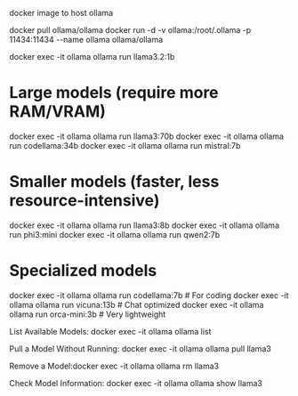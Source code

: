 docker image to host ollama

docker pull ollama/ollama
docker run -d -v ollama:/root/.ollama -p 11434:11434 --name ollama ollama/ollama

docker exec -it ollama ollama run llama3.2:1b

# Large models (require more RAM/VRAM)
docker exec -it ollama ollama run llama3:70b
docker exec -it ollama ollama run codellama:34b
docker exec -it ollama ollama run mistral:7b

# Smaller models (faster, less resource-intensive)
docker exec -it ollama ollama run llama3:8b
docker exec -it ollama ollama run phi3:mini
docker exec -it ollama ollama run qwen2:7b

# Specialized models
docker exec -it ollama ollama run codellama:7b    # For coding
docker exec -it ollama ollama run vicuna:13b      # Chat optimized
docker exec -it ollama ollama run orca-mini:3b   # Very lightweight

List Available Models: docker exec -it ollama ollama list

Pull a Model Without Running: docker exec -it ollama ollama pull llama3

Remove a Model:docker exec -it ollama ollama rm llama3

Check Model Information: docker exec -it ollama ollama show llama3
